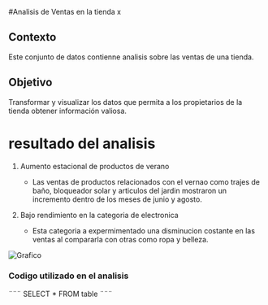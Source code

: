 #Analisis de Ventas en la tienda x

## Contexto 
Este conjunto de datos contienne analisis sobre las ventas de una tienda.

## Objetivo 
Transformar y visualizar los datos que permita a los propietarios de la tienda obtener información valiosa.

# resultado del analisis 
1. Aumento estacional de productos de verano
   - Las ventas de productos relacionados con el vernao como trajes de baño, bloqueador solar y articulos del jardin mostraron un incremento dentro de los meses de junio y agosto.
     
2. Bajo rendimiento en la categoria de electronica
   - Esta categoria a expermimentado una disminucion costante en las ventas al compararla con otras como ropa y belleza.

![Grafico](https://github.com/Dan0595/Microsoft-Excel/assets/174620450/44cbc820-e6cf-4276-b6b5-488d5f0c6fc9)

### Codigo utilizado en el analisis 
¨¨¨ SELECT * FROM table ¨¨¨
